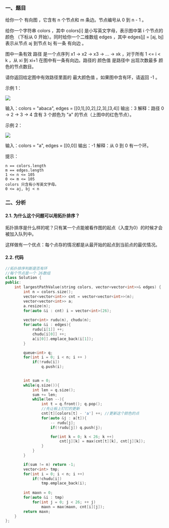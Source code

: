 ### 一、题目

给你一个 有向图 ，它含有 n 个节点和 m 条边。节点编号从 0 到 n - 1 。

给你一个字符串 colors ，其中 colors[i] 是小写英文字母，表示图中第 i 个节点的 颜色 （下标从 0 开始）。同时给你一个二维数组 edges ，其中 edges[j] = [aj, bj] 表示从节点 aj 到节点 bj 有一条 有向边 。

图中一条有效 路径 是一个点序列 x1 -> x2 -> x3 -> ... -> xk ，对于所有 1 <= i < k ，从 xi 到 xi+1 在图中有一条有向边。路径的 颜色值 是路径中 出现次数最多 颜色的节点数目。

请你返回给定图中有效路径里面的 最大颜色值 。如果图中含有环，请返回 -1 。

 

示例 1：

![](https://assets.leetcode.com/uploads/2021/04/21/leet1.png)

输入：colors = "abaca", edges = [[0,1],[0,2],[2,3],[3,4]]
输出：3
解释：路径 0 -> 2 -> 3 -> 4 含有 3 个颜色为 "a" 的节点（上图中的红色节点）。

示例 2：

![](https://assets.leetcode.com/uploads/2021/04/21/leet2.png)

输入：colors = "a", edges = [[0,0]]
输出：-1
解释：从 0 到 0 有一个环。

 

提示：

    n == colors.length
    m == edges.length
    1 <= n <= 105
    0 <= m <= 105
    colors 只含有小写英文字母。
    0 <= aj, bj < n



### 二、分析

#### 2.1. 为什么这个问题可以用拓扑排序？

拓扑排序是什么样的呢？只有某一个点能被看作图的起点（入度为0）的时候才会被加入队列中。

这样做有一个优点：每个点存的情况都是从最开始的起点到当前点的最优情况。

#### 2.2. 代码

```cpp
//拓扑排序判断是否有环
//每个节点是一个 26数组
class Solution {
public:
    int largestPathValue(string colors, vector<vector<int>>& edges) {
        int n = colors.size();
        vector<vector<int>> cnt = vector<vector<int>>(n);
        vector<vector<int>> a;
        a.resize(n);
        for(auto &i : cnt) i = vector<int>(26);
        
        vector<int> rudu(n), chudu(n);
        for(auto &i : edges){
            rudu[i[1]] ++;
            chudu[i[0]] ++;
            a[i[0]].emplace_back(i[1]);
        }

        queue<int> q;
        for(int i = 0; i < n; i ++ )
            if(!rudu[i])
                q.push(i);
            

        int sum = 0;
        while(q.size()){
            int len = q.size();
            sum += len;
            while(len --){
                int t = q.front(); q.pop();
                //先让板上钉钉的更新
                cnt[t][colors[t] - 'a'] ++; //更新这个颜色的点
                for(auto &j : a[t]){
                    -- rudu[j];
                    if(!rudu[j]) q.push(j);

                    for(int k = 0; k < 26; k ++) 
                        cnt[j][k] = max(cnt[t][k], cnt[j][k]);
                }
            }
        }

        if(sum != n) return -1;
        vector<int> tmp;
        for(int i = 0; i < n; i ++)
            if(!chudu[i])
                tmp.emplace_back(i);
                        
        int maxn = 0;
        for(auto &i : tmp)
            for(int j = 0; j < 26; ++ j)
                maxn = max(maxn, cnt[i][j]);
        return maxn;
    }
};
```

